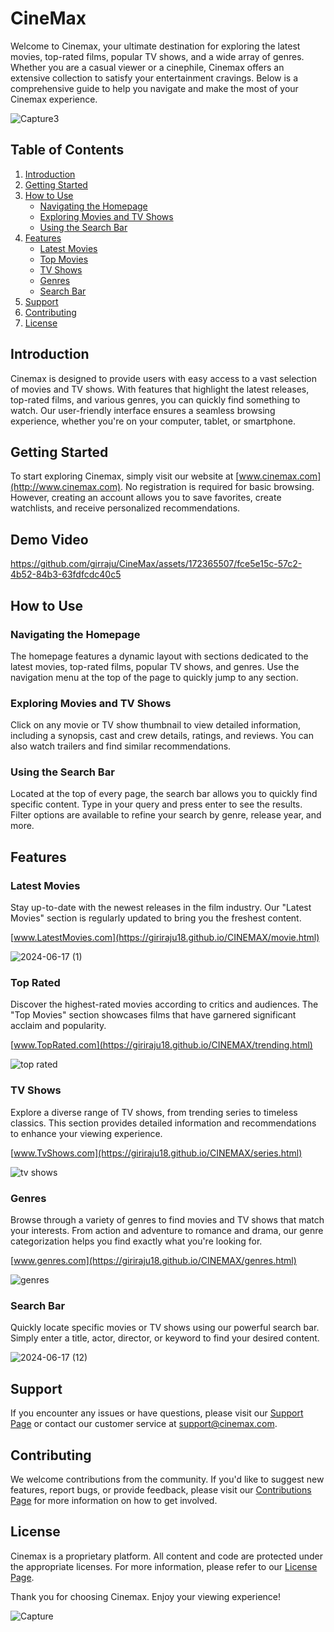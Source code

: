 # CineMax

Welcome to Cinemax, your ultimate destination for exploring the latest movies, top-rated films, popular TV shows, and a wide array of genres. Whether you are a casual viewer or a cinephile, Cinemax offers an extensive collection to satisfy your entertainment cravings. Below is a comprehensive guide to help you navigate and make the most of your Cinemax experience.

![Capture3](https://github.com/girraju/CineMax/assets/172365507/d2f12cf9-c9bc-45fd-9bdb-8b7585b10645)



## Table of Contents
1. [Introduction](#introduction)
2. [Getting Started](#getting-started)
3. [How to Use](#how-to-use)
    - [Navigating the Homepage](#navigating-the-homepage)
    - [Exploring Movies and TV Shows](#exploring-movies-and-tv-shows)
    - [Using the Search Bar](#using-the-search-bar)
4. [Features](#features)
    - [Latest Movies](#latest-movies)
    - [Top Movies](#top-movies)
    - [TV Shows](#tv-shows)
    - [Genres](#genres)
    - [Search Bar](#search-bar)
5. [Support](#support)
6. [Contributing](#contributing)
7. [License](#license)

## Introduction

Cinemax is designed to provide users with easy access to a vast selection of movies and TV shows. With features that highlight the latest releases, top-rated films, and various genres, you can quickly find something to watch. Our user-friendly interface ensures a seamless browsing experience, whether you're on your computer, tablet, or smartphone.

## Getting Started

To start exploring Cinemax, simply visit our website at [www.cinemax.com](http://www.cinemax.com). No registration is required for basic browsing. However, creating an account allows you to save favorites, create watchlists, and receive personalized recommendations.

## Demo Video

https://github.com/girraju/CineMax/assets/172365507/fce5e15c-57c2-4b52-84b3-63fdfcdc40c5

## How to Use

### Navigating the Homepage
The homepage features a dynamic layout with sections dedicated to the latest movies, top-rated films, popular TV shows, and genres. Use the navigation menu at the top of the page to quickly jump to any section.

### Exploring Movies and TV Shows
Click on any movie or TV show thumbnail to view detailed information, including a synopsis, cast and crew details, ratings, and reviews. You can also watch trailers and find similar recommendations.

### Using the Search Bar
Located at the top of every page, the search bar allows you to quickly find specific content. Type in your query and press enter to see the results. Filter options are available to refine your search by genre, release year, and more.
## Features

### Latest Movies
Stay up-to-date with the newest releases in the film industry. Our "Latest Movies" section is regularly updated to bring you the freshest content.

 [www.LatestMovies.com](https://giriraju18.github.io/CINEMAX/movie.html)

![2024-06-17 (1)](https://github.com/girraju/CineMax/assets/172365507/ed746bf5-1117-4f85-9f5a-7a3b20671e50)

### Top Rated
Discover the highest-rated movies according to critics and audiences. The "Top Movies" section showcases films that have garnered significant acclaim and popularity.

[www.TopRated.com](https://giriraju18.github.io/CINEMAX/trending.html)

![top rated](https://github.com/girraju/CineMax/assets/172365507/0611955e-6d64-4660-a446-20bb1d338a8e)


### TV Shows
Explore a diverse range of TV shows, from trending series to timeless classics. This section provides detailed information and recommendations to enhance your viewing experience.

 [www.TvShows.com](https://giriraju18.github.io/CINEMAX/series.html)

![tv shows](https://github.com/girraju/CineMax/assets/172365507/4fe40e0d-e892-4af6-b015-12db7ce6ded7)

### Genres
Browse through a variety of genres to find movies and TV shows that match your interests. From action and adventure to romance and drama, our genre categorization helps you find exactly what you're looking for.

[www.genres.com](https://giriraju18.github.io/CINEMAX/genres.html)

![genres](https://github.com/girraju/CineMax/assets/172365507/3bf87150-82d8-4070-b10b-b3f5dac755bf)


### Search Bar
Quickly locate specific movies or TV shows using our powerful search bar. Simply enter a title, actor, director, or keyword to find your desired content.

![2024-06-17 (12)](https://github.com/girraju/CineMax/assets/172365507/0db1c1e7-597c-4792-829d-26b70c7880b0)


## Support

If you encounter any issues or have questions, please visit our [Support Page](http://www.cinemax.com/support) or contact our customer service at support@cinemax.com.

## Contributing

We welcome contributions from the community. If you'd like to suggest new features, report bugs, or provide feedback, please visit our [Contributions Page](http://www.cinemax.com/contribute) for more information on how to get involved.

## License

Cinemax is a proprietary platform. All content and code are protected under the appropriate licenses. For more information, please refer to our [License Page](http://www.cinemax.com/license).

Thank you for choosing Cinemax. Enjoy your viewing experience!

![Capture](https://github.com/girraju/CineMax/assets/172365507/105770a3-64a1-4167-8844-ffddb60e48c8)

